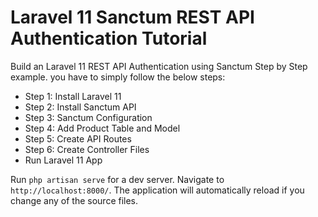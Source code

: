# Laravel 11 Sanctum REST API Authentication Tutorial

Build an Laravel 11 REST API Authentication using Sanctum Step by Step example. you have to simply follow the below steps:

-   Step 1: Install Laravel 11
-   Step 2: Install Sanctum API
-   Step 3: Sanctum Configuration
-   Step 4: Add Product Table and Model
-   Step 5: Create API Routes
-   Step 6: Create Controller Files
-   Run Laravel 11 App

Run `php artisan serve` for a dev server. Navigate to `http://localhost:8000/`. The application will automatically reload if you change any of the source files.
